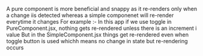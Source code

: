 A pure component is more beneficial and snappy as it re-renders only when a change iis detected whereas a simple componenet will re-render everytime it changes 
For example :-
In this app if we use toggle in PureComponent.jsx, nothing gets re-rendered unless there is an increment i value But in the SimpleComponent.jsx things get re-rendered even when toggle button is used whichh means no change in state but re-rendering occurs